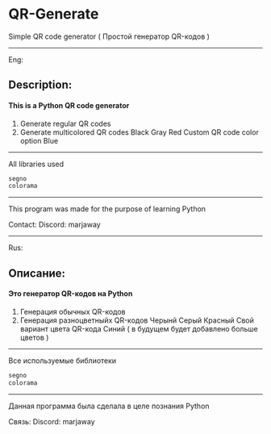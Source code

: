 # QR-Generate
Simple QR code generator ( Простой генератор QR-кодов )
___
Eng:
## Description:
#### This is a Python QR code generator

1. Generate regular QR codes
2. Generate multicolored QR codes
Black
Gray
Red
Custom QR code color option
Blue
___
All libraries used
```python
segno
colorama
```
___
This program was made for the purpose of learning Python

Contact: Discord: marjaway
___
Rus:
## Описание:
#### Это генератор QR-кодов на Python

1. Генерация обычных QR-кодов
2. Генерация разноцветныйх QR-кодов
   Черынй
   Серый
   Красный
   Свой вариант цвета QR-кода
   Синий ( в будущем будет добавлено больше цветов )
___
Все используемые библиотеки
```python
segno
colorama
```
___
Данная программа была сделала в целе познания Python

Cвязь: Discord: marjaway 
